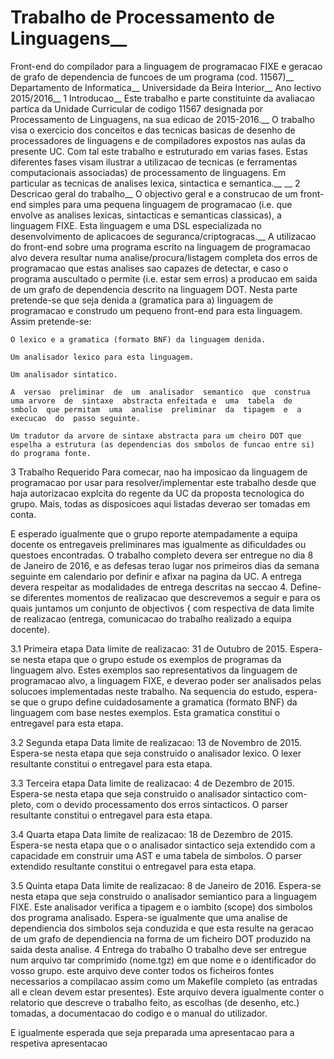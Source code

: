 
Trabalho de Processamento de Linguagens__
======
Front-end do compilador para a linguagem de programacao FIXE e geracao de grafo de dependencia de funcoes de um programa (cod.  11567)__
Departamento de Informatica__
Universidade da Beira Interior__
Ano lectivo 2015/2016__
1    Introducao__
Este trabalho e parte constituinte da avaliacao partica da Unidade Curricular de codigo 11567 designada por Processamento de Linguagens, na sua edicao de 2015-2016.__
O  trabalho  visa  o  exercicio  dos  conceitos  e  das  tecnicas  basicas  de  desenho de processadores de linguagens e de compiladores expostos nas aulas da presente UC. Com tal este trabalho e estruturado em varias fases.  Estas diferentes fases visam ilustrar a utilizacao de tecnicas (e ferramentas computacionais associadas) de processamento de linguagens.  Em particular as tecnicas de analises lexica, sintactica e semantica.__
__
2    Descricao geral do trabalho__
O objectivo geral e a construcao de um front-end simples para uma pequena linguagem de programacao (i.e.  que envolve as analises lexicas, sintacticas e semanticas classicas), a linguagem FIXE. Esta linguagem e uma DSL especializada no desenvolvimento de aplicacoes de seguranca/criptogracas.__
A utilizacao do front-end sobre uma programa escrito na linguagem de programacao alvo devera resultar numa analise/procura/listagem completa dos erros de programacao que estas analises sao capazes de detectar, e caso o programa auscultado o permite (i.e.  estar sem erros) a producao em saida de um grafo de dependencia descrito na linguagem DOT.
Nesta parte pretende-se que seja denida a (gramatica para a) linguagem de  programacao  e  construdo  um  pequeno front-end para  esta  linguagem.
Assim pretende-se:

	O lexico e a gramatica (formato BNF) da linguagem denida.

	Um analisador lexico para esta linguagem.

	Um analisador sintatico.

	A  versao  preliminar  de  um  analisador  semantico  que  construa  uma arvore  de  sintaxe  abstracta enfeitada e  uma  tabela  de  smbolo  que permitam  uma  analise  preliminar  da  tipagem  e  a  execucao  do  passo seguinte.

	Um tradutor da arvore de sintaxe abstracta para um cheiro DOT que espelha a estrutura (as dependencias dos smbolos de funcao entre si) do programa fonte.



3    Trabalho Requerido
Para comecar, nao ha imposicao da linguagem de programacao por usar para resolver/implementar este trabalho desde que haja autorizacao explcita do regente da UC da proposta tecnologica do grupo.  Mais, todas as disposicoes aqui listadas deverao ser tomadas em conta.

E esperado igualmente que o grupo reporte atempadamente a equipa docente os entregaveis preliminares mas igualmente as dificuldades ou questoes encontradas.
O trabalho completo devera ser entregue no dia 8 de Janeiro de 2016, e as defesas terao lugar nos primeiros dias da semana seguinte em calendario por definir e afixar na pagina da UC. A entrega devera respeitar as modalidades de entrega descritas na seccao  4.
Define-se diferentes momentos de realizacao que descrevemos a seguir e para os quais juntamos um conjunto de objectivos { com respectiva de data limite  de  realizacao  (entrega,  comunicacao  do  trabalho  realizado  a  equipa docente).



3.1    Primeira etapa
Data limite de realizacao:  31 de Outubro de 2015.
Espera-se nesta etapa que o grupo estude os exemplos de programas da linguagem alvo.  Estes exemplos sao representativos da linguagem de programacao alvo, a linguagem FIXE, e deverao poder ser analisados pelas solucoes implementadas neste trabalho.
Na  sequencia  do  estudo,  espera-se  que  o  grupo  define  cuidadosamente a gramatica (formato BNF) da linguagem com base nestes exemplos.  Esta gramatica constitui o entregavel para esta etapa.



3.2    Segunda etapa
Data limite de realizacao:  13 de Novembro de 2015.
Espera-se  nesta  etapa  que  seja  construido  o  analisador  lexico.   O
lexer
resultante constitui o entregavel para esta etapa.



3.3    Terceira etapa
Data limite de realizacao:  4 de Dezembro de 2015.
Espera-se  nesta  etapa  que  seja  construido  o  analisador  sintactico  com-
pleto, com o devido processamento dos erros sintacticos.  O
parser
resultante
constitui o entregavel para esta etapa.



3.4    Quarta etapa
Data limite de realizacao:  18 de Dezembro de 2015.
Espera-se nesta etapa que o o analisador sintactico seja extendido com a  capacidade  em  construir  uma  AST  e  uma  tabela  de  simbolos.   O
parser extendido resultante constitui o entregavel para esta etapa.



3.5    Quinta etapa
Data limite de realizacao:  8 de Janeiro de 2016.
Espera-se nesta etapa que seja construido o analisador semiantico para a linguagem FIXE. Este analisador verifica a tipagem e o iambito (scope) dos
simbolos dos programa analisado.  Espera-se igualmente que uma analise de dependiencia  dos  simbolos  seja  conduzida  e  que  esta  resulte  na  geracao  de
um grafo de dependiencia na forma de um ficheiro DOT produzido na saida desta analise.
4    Entrega do trabalho
O  trabalho  deve  ser  entregue  num  arquivo  tar  comprimido  (nome.tgz)  em que nome e o identificador do vosso grupo.  este arquivo deve conter todos os ficheiros fontes necessarios a compilacao assim como um Makefile completo (as entradas all e clean devem estar presentes).
Este arquivo devera igualmente conter o relatorio que descreve o trabalho feito,  as  escolhas  (de  desenho,  etc.)   tomadas,  a  documentacao  do  codigo e  o  manual  do  utilizador.

E  igualmente  esperada  que  seja  preparada  uma apresentacao para a respetiva apresentacao
